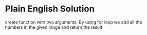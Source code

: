 # Plain English Solution
create function with two arguments. 
By using for loop we add all the numbers in the given range and return the result 